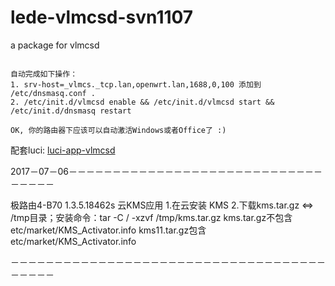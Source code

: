 # lede-vlmcsd-svn1107
a package for vlmcsd

```

自动完成如下操作：
1. srv-host=_vlmcs._tcp.lan,openwrt.lan,1688,0,100 添加到 /etc/dnsmasq.conf .
2. /etc/init.d/vlmcsd enable && /etc/init.d/vlmcsd start && /etc/init.d/dnsmasq restart

OK, 你的路由器下应该可以自动激活Windows或者Office了 :)
```

配套luci: [luci-app-vlmcsd](https://github.com/zshwq5/luci-app-vlmcsd.git "")


2017－07－06－－－－－－－－－－－－－－－－－－－－－－－－－－－－－－－－－－

极路由4-B70 1.3.5.18462s 云KMS应用
1.在云安装 KMS
2.下载kms.tar.gz <=> /tmp目录；安装命令：tar -C / -xzvf /tmp/kms.tar.gz
kms.tar.gz不包含 etc/market/KMS_Activator.info
kms11.tar.gz包含 etc/market/KMS_Activator.info

－－－－－－－－－－－－－－－－－－－－－－－－－－－－－－－－－－－－－－－－－
